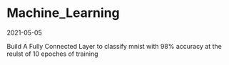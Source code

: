 # Machine_Learning

2021-05-05

Build A Fully Connected Layer to classify mnist with 98% accuracy at the reulst of 10 epoches of training
